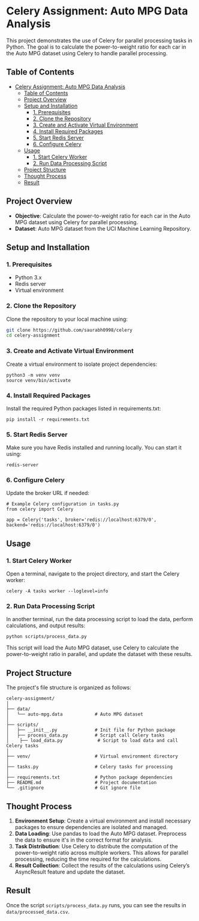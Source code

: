 # Celery Assignment: Auto MPG Data Analysis

This project demonstrates the use of Celery for parallel processing tasks in Python. The goal is to calculate the power-to-weight ratio for each car in the Auto MPG dataset using Celery to handle parallel processing.

## Table of Contents

- [Celery Assignment: Auto MPG Data Analysis](#celery-assignment-auto-mpg-data-analysis)
  - [Table of Contents](#table-of-contents)
  - [Project Overview](#project-overview)
  - [Setup and Installation](#setup-and-installation)
    - [1. Prerequisites](#1-prerequisites)
    - [2. Clone the Repository](#2-clone-the-repository)
    - [3. Create and Activate Virtual Environment](#3-create-and-activate-virtual-environment)
    - [4. Install Required Packages](#4-install-required-packages)
    - [5. Start Redis Server](#5-start-redis-server)
    - [6. Configure Celery](#6-configure-celery)
  - [Usage](#usage)
    - [1. Start Celery Worker](#1-start-celery-worker)
    - [2. Run Data Processing Script](#2-run-data-processing-script)
  - [Project Structure](#project-structure)
  - [Thought Process](#thought-process)
  - [Result](#result)

## Project Overview

- **Objective**: Calculate the power-to-weight ratio for each car in the Auto MPG dataset using Celery for parallel processing.
- **Dataset**: Auto MPG dataset from the UCI Machine Learning Repository.

## Setup and Installation

### 1. Prerequisites

- Python 3.x
- Redis server
- Virtual environment

### 2. Clone the Repository

Clone the repository to your local machine using:

```bash
git clone https://github.com/saurabh0998/celery
cd celery-assignment
```

### 3. Create and Activate Virtual Environment

Create a virtual environment to isolate project dependencies:

```
python3 -m venv venv
source venv/bin/activate
```

### 4. Install Required Packages

Install the required Python packages listed in requirements.txt:

```
pip install -r requirements.txt
```

### 5. Start Redis Server

Make sure you have Redis installed and running locally. You can start it using:

```
redis-server
```

### 6. Configure Celery

Update the broker URL if needed:

```
# Example Celery configuration in tasks.py
from celery import Celery

app = Celery('tasks', broker='redis://localhost:6379/0', backend='redis://localhost:6379/0')
```

## Usage

### 1. Start Celery Worker

Open a terminal, navigate to the project directory, and start the Celery worker:

```
celery -A tasks worker --loglevel=info
```

### 2. Run Data Processing Script

In another terminal, run the data processing script to load the data, perform calculations, and output results:

```
python scripts/process_data.py
```
This script will load the Auto MPG dataset, use Celery to calculate the power-to-weight ratio in parallel, and update the dataset with these results.

## Project Structure
The project's file structure is organized as follows:

```
celery-assignment/
│
├── data/
│   └── auto-mpg.data            # Auto MPG dataset
│
├── scripts/
│   ├── __init__.py              # Init file for Python package
│   ├── process_data.py          # Script call Celery tasks
│    ├── load_data.py             # Script to load data and call Celery tasks
│
├── venv/                        # Virtual environment directory
│
├── tasks.py                     # Celery tasks for processing
│
├── requirements.txt             # Python package dependencies
├── README.md                    # Project documentation
└── .gitignore                   # Git ignore file
```

## Thought Process

1. **Environment Setup**: Create a virtual environment and install necessary packages to ensure dependencies are isolated and managed.
2. **Data Loading**: Use pandas to load the Auto MPG dataset. Preprocess the data to ensure it's in the correct format for analysis.
3. **Task Distribution**: Use Celery to distribute the computation of the power-to-weight ratio across multiple workers. This allows for parallel processing, reducing the time required for the calculations.
4. **Result Collection**: Collect the results of the calculations using Celery’s AsyncResult feature and update the dataset.

## Result

Once the script `scripts/process_data.py` runs, you can see the results in `data/processed_data.csv`.